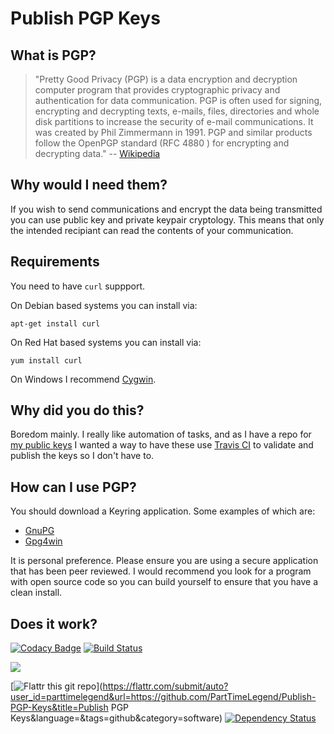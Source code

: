 Publish PGP Keys
================

What is PGP?
-----------

>"Pretty Good Privacy (PGP) is a data encryption and decryption computer program that provides cryptographic privacy and authentication for data communication.
>PGP is often used for signing, encrypting and decrypting texts, e-mails, files, directories and whole disk partitions to increase the 
security of e-mail communications. 
>It was created by Phil Zimmermann in 1991.
PGP and similar products follow the OpenPGP standard (RFC 4880 ) for encrypting and decrypting data." -- [Wikipedia](http://en.wikipedia.org/wiki/Pretty_Good_Privacy)

Why would I need them?
---------------------

If you wish to send communications and encrypt the data being transmitted you can use public key and private keypair cryptology. This means that only the intended recipiant can read the contents of your communication.

Requirements
------------

You need to have `curl` suppport.

On Debian based systems you can install via:

`apt-get install curl`

On Red Hat based systems you can install via:

`yum install curl`

On Windows I recommend [Cygwin](http://cygwin.org).

Why did you do this?
--------------------

Boredom mainly. I really like automation of tasks, and as I have a repo for [my public keys](https://github.com/PartTimeLegend/PGPKeys) I wanted a way to have these use [Travis CI](https://travis-ci.org) to validate and publish the keys so I don't have to.

How can I use PGP?
------------------

You should download a Keyring application. Some examples of which are:

* [GnuPG](http://www.gnupg.org)
* [Gpg4win](http://www.gpg4win.org)

It is personal preference. Please ensure you are using a secure application that has been peer reviewed. I would recommend you look for a program with open source code so you can build yourself to ensure that you have a clean install.

Does it work?
-------------

[![Codacy Badge](https://api.codacy.com/project/badge/Grade/badb63ed07004cf18e604a0e85c8c801)](https://app.codacy.com/gh/PartTimeLegend/Publish-PGP-Keys?utm_source=github.com&utm_medium=referral&utm_content=PartTimeLegend/Publish-PGP-Keys&utm_campaign=Badge_Grade)
[![Build Status](https://travis-ci.org/PartTimeLegend/Publish-PGP-Keys.png)](https://travis-ci.org/PartTimeLegend/Publish-PGP-Keys)

![](https://www.codeship.io/projects/64a55ab0-61eb-0131-d5d5-22e63802c4ab/status)

[![Flattr this git repo](http://api.flattr.com/button/flattr-badge-large.png)](https://flattr.com/submit/auto?user_id=parttimelegend&url=https://github.com/PartTimeLegend/Publish-PGP-Keys&title=Publish PGP Keys&language=&tags=github&category=software) [![Dependency Status](https://gemnasium.com/PartTimeLegend/Publish-PGP-Keys.png)](https://gemnasium.com/PartTimeLegend/Publish-PGP-Keys)
